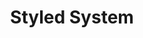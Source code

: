 ---
title: "Styled System"
description: Kuma UI - zero-runtime CSS-in-JS with type-safe utility props
---